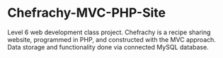 # Chefrachy-MVC-PHP-Site
 Level 6 web development class project. Chefrachy is a recipe sharing website, programmed in PHP, and constructed with the MVC approach. Data storage and functionality done via connected MySQL database.
